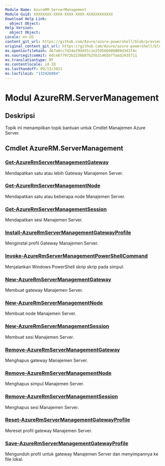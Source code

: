 ```yaml
---
Module Name: AzureRM.ServerManagement
Module Guid: XXXXXXXX-XXXX-XXXX-XXXX-XXXXXXXXXXXX
Download Help Link:
  object Object: 
Help Version:
  object Object: 
Locale: en-US
content_git_url: https://github.com/Azure/azure-powershell/blob/preview/src/ResourceManager/ServerManagement/Commands.ServerManagement/help/AzureRM.ServerManagement.md
original_content_git_url: https://github.com/Azure/azure-powershell/blob/preview/src/ResourceManager/ServerManagement/Commands.ServerManagement/help/AzureRM.ServerManagement.md
ms.openlocfilehash: 467a0cc7d24e29dd55c1e259566009809d3d1f4c
ms.sourcegitcommit: 6dce6f7972b2236b87b25b31465bffaad2435711
ms.translationtype: MT
ms.contentlocale: id-ID
ms.lasthandoff: 09/13/2021
ms.locfileid: "132426084"
---
```

# Modul AzureRM.ServerManagement
## Deskripsi
Topik ini menampilkan topik bantuan untuk Cmdlet Manajemen Azure Server.

## Cmdlet AzureRM.ServerManagement
### [Get-AzureRmServerManagementGateway](Get-AzureRmServerManagementGateway.md)
Mendapatkan satu atau lebih Gateway Manajemen Server.

### [Get-AzureRmServerManagementNode](Get-AzureRmServerManagementNode.md)
Mendapatkan satu atau beberapa node Manajemen Server.

### [Get-AzureRmServerManagementSession](Get-AzureRmServerManagementSession.md)
Mendapatkan sesi Manajemen Server.

### [Install-AzureRmServerManagementGatewayProfile](Install-AzureRmServerManagementGatewayProfile.md)
Menginstal profil Gateway Manajemen Server.

### [Invoke-AzureRmServerManagementPowerShellCommand](Invoke-AzureRmServerManagementPowerShellCommand.md)
Menjalankan Windows PowerShell skrip skrip pada simpul.

### [New-AzureRmServerManagementGateway](New-AzureRmServerManagementGateway.md)
Membuat gateway Manajemen Server.

### [New-AzureRmServerManagementNode](New-AzureRmServerManagementNode.md)
Membuat node Manajemen Server.

### [New-AzureRmServerManagementSession](New-AzureRmServerManagementSession.md)
Membuat sesi Manajemen Server.

### [Remove-AzureRmServerManagementGateway](Remove-AzureRmServerManagementGateway.md)
Menghapus gateway Manajemen Server.

### [Remove-AzureRmServerManagementNode](Remove-AzureRmServerManagementNode.md)
Menghapus simpul Manajemen Server.

### [Remove-AzureRmServerManagementSession](Remove-AzureRmServerManagementSession.md)
Menghapus sesi Manajemen Server.

### [Reset-AzureRmServerManagementGatewayProfile](Reset-AzureRmServerManagementGatewayProfile.md)
Mereset profil gateway Manajemen Server.

### [Save-AzureRmServerManagementGatewayProfile](Save-AzureRmServerManagementGatewayProfile.md)
Mengunduh profil untuk gateway Manajemen Server dan menyimpannya ke file lokal.

